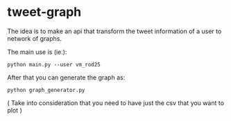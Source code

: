 # tweet-graph

The idea is to make an api that transform the tweet information of a user to
network of graphs. 

The main use is (ie.): 

    python main.py --user vm_rod25

After that you can generate the graph as: 

    python graph_generator.py

( Take into consideration that you need to have 
just the csv that you want to plot )


